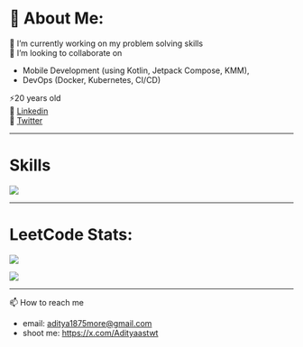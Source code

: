 # 💫 About Me:

🔭 I’m currently working on my problem solving skills <br>
🤝 I’m looking to collaborate on
  * Mobile Development (using Kotlin, Jetpack Compose, KMM), <br>
  * DevOps (Docker, Kubernetes, CI/CD)<br>
  
⚡20 years old   
🚀 [Linkedin](https://linkedin.com/in/adityamore2005)   
💫 [Twitter](https://x.com/Adityaastwt)

---

# Skills

<p align="start">
  <a href="https://skillicons.dev">
    <img src="https://skillicons.dev/icons?i=git,firebase,kotlin,java,python,androidstudio,linux,github,kubernetes,docker" />
  </a>
</p>

---

# LeetCode Stats:

![](https://leetcard.jacoblin.cool/aditya1875more?ext=heatmap)


![](https://komarev.com/ghpvc/?username=Dev-Aditya-More)

---
📫 How to reach me

- email: aditya1875more@gmail.com
- shoot me: https://x.com/Adityaastwt

